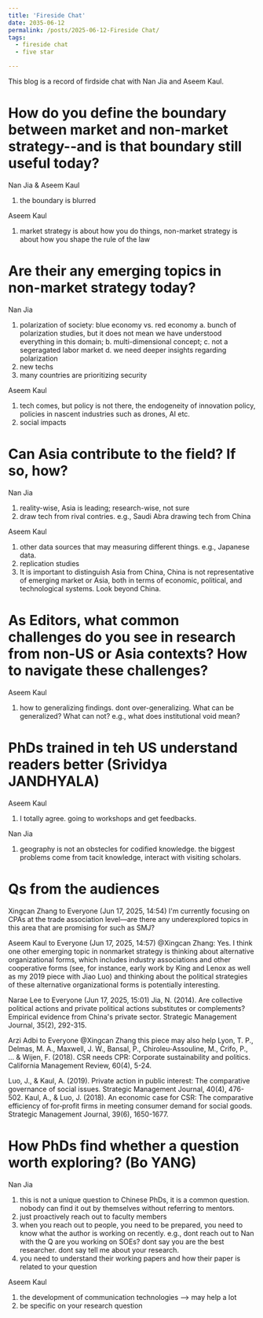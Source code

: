 ```yaml
---
title: 'Fireside Chat'
date: 2035-06-12
permalink: /posts/2025-06-12-Fireside Chat/
tags:
  - fireside chat
  - five star

---
```


This blog is a record of firdside chat with Nan Jia and Aseem Kaul.


How do you define the boundary between market and non-market strategy--and is that boundary still useful today?
======
Nan Jia & Aseem Kaul
1. the boundary is blurred


Aseem Kaul
1. market strategy is about how you do things, non-market strategy is about how you shape the rule of the law


Are their any emerging topics in non-market strategy today?
======
Nan Jia
1. polarization of society: blue economy vs. red economy
   a. bunch of polarization studies, but it does not mean we have understood everything in this domain;
   b. multi-dimensional concept;
   c. not a segeragated labor market
   d. we need deeper insights regarding polarization
2. new techs
3. many countries are prioritizing security

Aseem Kaul
1. tech comes, but policy is not there, the endogeneity of innovation policy, policies in nascent industries such as drones, AI etc.
2. social impacts


Can Asia contribute to the field? If so, how?
======
Nan Jia
1. reality-wise, Asia is leading; research-wise, not sure
2. draw tech from rival contries. e.g., Saudi Abra drawing tech from China

Aseem Kaul
1. other data sources that may measuring different things. e.g., Japanese data.
2. replication studies
3. It is important to distinguish Asia from China, China is not representative of emerging market or Asia, both in terms of economic, political, and technological systems. Look beyond China.

As Editors, what common challenges do you see in research from non-US or Asia contexts? How to navigate these challenges?
======
Aseem Kaul
1. how to generalizing findings. dont over-generalizing. What can be generalized? What can not? e.g., what does institutional void mean?


PhDs trained in teh US understand readers better (Srividya JANDHYALA)
======
Aseem Kaul
1. I totally agree. going to workshops and get feedbacks.


Nan Jia
1. geography is not an obstecles for codified knowledge. the biggest problems come from tacit knowledge, interact with visiting scholars.

Qs from the audiences
======
Xingcan Zhang to Everyone (Jun 17, 2025, 14:54)
I'm currently focusing on CPAs at the trade association level—are there any underexplored topics in this area that are promising for such as SMJ?

Aseem Kaul to Everyone (Jun 17, 2025, 14:57)
@Xingcan Zhang: Yes. I think one other emerging topic in nonmarket strategy is thinking about alternative organizational forms, which includes industry associations and other cooperative forms (see, for instance, early work by King and Lenox as well as my 2019 piece with Jiao Luo) and thinking about the political strategies of these alternative organizational forms is potentially interesting.

Narae Lee to Everyone (Jun 17, 2025, 15:01)
Jia, N. (2014). Are collective political actions and private political actions substitutes or complements? Empirical evidence from China's private sector. Strategic Management Journal, 35(2), 292-315.

Arzi Adbi to Everyone
@Xingcan Zhang this piece may also help Lyon, T. P., Delmas, M. A., Maxwell, J. W., Bansal, P., Chiroleu-Assouline, M., Crifo, P., ... & Wijen, F. (2018). CSR needs CPR: Corporate sustainability and politics. California Management Review, 60(4), 5-24.

Luo, J., & Kaul, A. (2019). Private action in public interest: The comparative governance of social issues. Strategic Management Journal, 40(4), 476-502.
Kaul, A., & Luo, J. (2018). An economic case for CSR: The comparative efficiency of for‐profit firms in meeting consumer demand for social goods. Strategic Management Journal, 39(6), 1650-1677.



How PhDs find whether a question worth exploring? (Bo YANG)
======
Nan Jia
1. this is not a unique question to Chinese PhDs, it is a common question. nobody can find it out by themselves without referring to mentors.
2. just proactively reach out to faculty members
3. when you reach out to people, you need to be prepared, you need to know what the author is working on recently. e.g., dont reach out to Nan with the Q are you working on SOEs? dont say you are the best researcher. dont say tell me about your research.
4. you need to understand their working papers and how their paper is related to your question

Aseem Kaul
1. the development of communication technologies --> may help a lot
2. be specific on your research question
